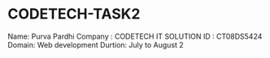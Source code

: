 # CODETECH-TASK2
Name: Purva Pardhi
Company : CODETECH IT SOLUTION
ID : CT08DS5424 
Domain: Web development
Durtion: July to August 2

